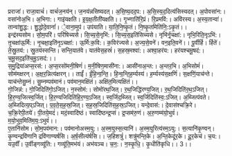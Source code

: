 

  
प्रराजा॑। राजा॒वाचं॑। वाचं॑ज॒नय॑न्। ज॒नय॑न्नसिष्यदत्। अ॒सि॒ष्य॒दद॒प:। अ॒सि॒स्य॒द॒दित्य॑सिस्यदत्। अ॒पोवसा॑न:। वसा॑नोअ॒भि। अ॒भिगा:। गाइ॑यक्षति। इ॒य॒क्ष॒तीती॑यक्षति।। गृ॒भ्णाति॑रि॒प्रं। रि॒प्रमवि॑:। अवि॑रस्य। अ॒स्य॒तान्वा॑। तान्वा॑शु॒द्ध:। शु॒द्धोदे॒वानां॑। े॒वाना॒मुप॑। उप॑याति। या॒ति॒नि॒ष्कृ॒तं। नि॒ष्कृ॒तमिति॑नि॒:ऽकृ॒तं।।  
इन्द्र॑स्यसोम। सो॒म॒परि॑। परि॑षिच्यसे। सि॒च्य॒से॒नृभि॑:। सि॒च्य॒स॒इति॑सिच्यसे। नृभि॑र्नृ॒चक्षा॑:। नृभि॒रिति॒नृऽभि॑:। ऩृ॒चक्षा॑ऊ॒र्मि:। नृ॒चक्षा॒इति॑नृ॒ऽचक्षा॑:। ऊ॒र्मि:क॒वि:। क॒विर॑ज्यसे। अ॒ज्य॒से॒वने॑। वन॒इति॒वने॑।। पू॒र्वीर्हि। र्हिते॑। ते॒स्रु॒तय॑:। स्रु॒तय॑स्सन्ति। सन्ति॒यात॑वे। यात॑वेस॒हस्रं॑। स॒हस्र॒मश्वा॑:। अश्वा॒हर॑य:। हर॑यश्चमू॒षद॑:। च॒मू॒सद॒इति॑च॒मू॒ऽसद॑:।।  
स॒मु॒द्रिया॑अप्स॒रस॑:। अ॒प्स॒रसो॑मनी॒षिणं॑। म॒नी॒षिण॒मासी॑ना:। आसी॑नाअ॒न्त:। अ॒न्तर॒भि। अ॒भिसोमं॑। सोम॑मक्षरन्। अ॒क्ष॒र॒न्नित्य॑क्षरन्।। ताईं॑। ईं॒हि॒न्व॒न्ति॒। हि॒न्व॒न्ति॒ह॒र्म्यस्य॑। ह॒र्म्यस्य॑स॒क्षणिं॑। स॒क्षणिं॒याच॑न्ते। याच॑न्तेसु॒म्नं। सु॒म्नम्पव॑मानं। पव॑मान॒मक्षि॑तं। अक्षि॑त॒मित्यक्षि॑तं।।  
गो॒जिन्न॑:। गो॒जिदिति॑गो॒ऽजित्। न॒स्सोम॑:। सोमो॑रथ॒जित्। र॒थ॒जिद्धि॑रण्य॒जित्। र॒थ॒जिदिति॑र॒थ॒ऽजित्। हि॒र॒ण्य॒जित्स्व॒र्जित्। हि॒र॒ण्यजिदिति॑हि॒र॒ण्य॒ऽजित्। स्व॒र्जिद॒ब्जित्। स्व॒र्जिदिति॑स्व॒:ऽजित्। अ॒ब्जित्प॑वते। अ॒ब्जिदित्य॒प्ऽजित्। प॒व॒ते॒स॒ह॒स्र॒जित्। स॒ह॒स्र॒जिदिति॑स॒ह॒स्र॒ऽजित्। यन्दे॒वास॑:। दे॒वास॑श्चक्रि॒रे। च॒क्रि॒रेपी॒तये॑। पी॒तये॒मदं॑। मदं॒स्वादि॑ष्ठं। स्वादि॑ष्ठन्द्र॒प्सं। द्र॒प्सम॑रु॒णं। अ॒रु॒णम्म॑यो॒भुवं॑। म॒यो॒भुव॒मिति॑म॒य॒:ऽभुवं॑।।  
ए॒तानि॑सोम। सो॒म॒पव॑मान:। पव॑मानोअस्म॒यु:। अ॒स्म॒युस्स॒त्यानि॑। अ॒स्म॒युरित्य॑स्म॒ऽयु:। स॒त्यानि॑कृ॒ण्वन्। कृ॒ण्वन्द्रवि॑णानि द्रवि॑णाण्यर्षसि। अ॒र्ष॒सीत्य॑र्षसि।। ज॒हिशत्रुं॑। शत्रु॑मन्ति॒के। अ॒न्ति॒केदू॑र॒के। दू॒र॒केच॑। च॒य:। यउ॒र्वीं। उ॒र्वीङ्गव्यू॑ति:। गव्यू॑ति॒मभ॑यं। अभ॑यञ्च। च॒न॒:। न॒स्कृ॒धि॒। कृ॒धीति॑कृधि।। 3।।  
